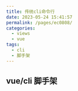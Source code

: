 ```yaml
---
title: 传统cli命令行
date: 2023-05-24 15:41:57
permalink: /pages/ec0808/
categories:
  - views
  - vue
tags:
  - cli
  - 脚手架
---
```


## vue/cli 脚手架
